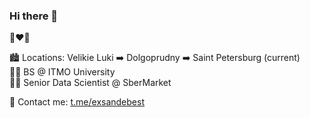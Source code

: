 ### Hi there 👋

🍏❤️💎

🏙 Locations: Velikie Luki ➡️ Dolgoprudny ➡️ Saint Petersburg (current)  
👨‍🎓 BS @ ITMO University  
👨‍💻 Senior Data Scientist @ SberMarket

📝 Contact me: [t.me/exsandebest](https://t.me/exsandebest)
<!-- 📄 CV - [Link (ru)]() -->
